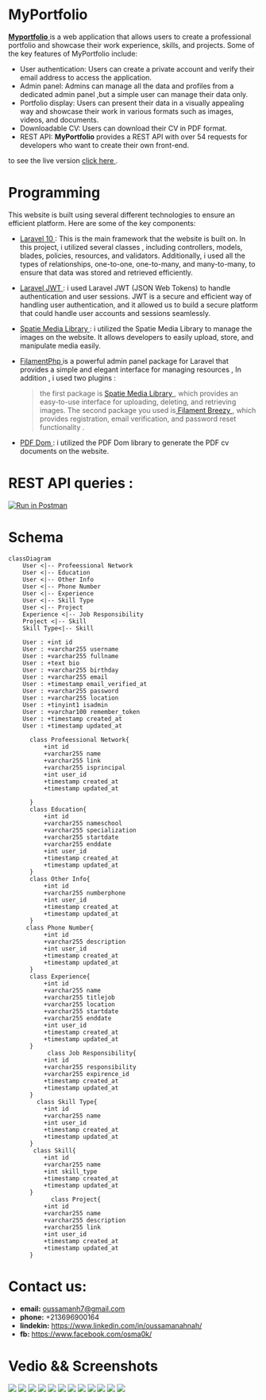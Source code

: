 
# MyPortfolio 

[ **Myportfolio**  ](https://oussamanh.com) is a web application that allows users to create a professional portfolio and showcase their work experience, skills, and projects. Some of the key features of MyPortfolio include:

-   User authentication: Users can create a private account and verify their email address to access the application.
-   Admin panel: Admins can manage all the data and profiles from a dedicated admin panel ,but a simple user can manage their data only.
-   Portfolio display: Users can present their data in a visually appealing way and showcase their work in various formats such as images, videos, and documents.
-   Downloadable CV: Users can download their CV in PDF format.
-   REST API: **MyPortfolio**  provides a REST API with over 54 requests for developers who want to create their own front-end.

to see the live version  [click here ](https://oussamanh.com).



# Programming 
This website is built using several different technologies to ensure an efficient platform. Here are some of the key components:

- [ Laravel 10  ](https://laravel.com): This is the main framework that the website is built on. In this project, i utilized several classes , including controllers, models, blades, policies, resources, and validators. Additionally, i used all the types of relationships, one-to-one, one-to-many, and many-to-many, to ensure that data was stored and retrieved efficiently.

- [ Laravel JWT ](https://jwt-auth.readthedocs.io/en/develop/): i used Laravel JWT (JSON Web Tokens) to handle authentication and user sessions. JWT is a secure and efficient way of handling user authentication, and it allowed us to build a secure platform that could handle user accounts and sessions seamlessly.

- [Spatie Media Library ](https://spatie.be/docs/laravel-medialibrary/v10/introduction): i utilized the Spatie Media Library to manage  the images on the website.  It allows developers to easily upload, store, and manipulate media easily.
- [ FilamentPhp ](https://filamentphp.com) is a powerful admin panel package for Laravel that provides a simple and elegant interface for managing resources ,
In addition , i used two  plugins :
	> the first package is [Spatie Media Library ](https://filamentphp.com/docs/2.x/spatie-laravel-media-library-plugin/installation), which provides an easy-to-use interface for uploading, deleting, and retrieving images.
	> The second package you used is[ Filament Breezy ](https://filamentphp.com/plugins/breezy), which provides registration, email verification, and password reset functionality .

- [PDF Dom ](https://dompdf.github.io): i utilized the PDF Dom library to generate the PDF cv documents on the website.
# REST API queries :
[![Run in Postman](https://run.pstmn.io/button.svg)](https://app.getpostman.com/run-collection/17735139-be9c8c48-ae11-4f8e-ad7b-3e81aae3b13d?action=collection%2Ffork&source=rip_markdown&collection-url=entityId%3D17735139-be9c8c48-ae11-4f8e-ad7b-3e81aae3b13d%26entityType%3Dcollection%26workspaceId%3D1465953d-50e4-4785-b3ba-61e2ad701cff)

# Schema

```mermaid
classDiagram
	User <|-- Profeessional Network
	User <|-- Education
	User <|-- Other Info
	User <|-- Phone Number
	User <|-- Experience
	User <|-- Skill Type
	User <|-- Project
	Experience <|-- Job Responsibility
	Project <|-- Skill
	Skill Type<|-- Skill
 
	User : +int id
	User : +varchar255 username
	User : +varchar255 fullname
	User : +text bio
	User : +varchar255 birthday
	User : +varchar255 email
	User : +timestamp email_verified_at
	User : +varchar255 password
	User : +varchar255 location
	User : +tinyint1 isadmin
	User : +varchar100 remember_token
	User : +timestamp created_at
	User : +timestamp updated_at
                                                                                    
      class Profeessional Network{
          +int id
          +varchar255 name
          +varchar255 link
          +varchar255 isprincipal
          +int user_id
          +timestamp created_at
	      +timestamp updated_at
           
      }
      class Education{
          +int id
          +varchar255 nameschool
          +varchar255 specialization
          +varchar255 startdate
          +varchar255 enddate
          +int user_id
          +timestamp created_at
	      +timestamp updated_at
      }
      class Other Info{
          +int id
          +varchar255 numberphone
          +int user_id
          +timestamp created_at
	      +timestamp updated_at
      }
	 class Phone Number{
          +int id
          +varchar255 description
          +int user_id
          +timestamp created_at
	      +timestamp updated_at
      }
      class Experience{
          +int id
          +varchar255 name
          +varchar255 titlejob
          +varchar255 location
          +varchar255 startdate
          +varchar255 enddate
          +int user_id
          +timestamp created_at
	      +timestamp updated_at
      }
           class Job Responsibility{
          +int id
          +varchar255 responsibility
          +varchar255 expirence_id
          +timestamp created_at
	      +timestamp updated_at
      }
        class Skill Type{
          +int id
          +varchar255 name
          +int user_id
          +timestamp created_at
	      +timestamp updated_at
      }
       class Skill{
          +int id
          +varchar255 name
          +int skill_type
          +timestamp created_at
	      +timestamp updated_at
      }
            class Project{
          +int id
          +varchar255 name
          +varchar255 description
          +varchar255 link
          +int user_id
          +timestamp created_at
	      +timestamp updated_at
      }
```

# Contact us:
- **email:** oussamanh7@gmail.com 
- **phone:** +213696900164
- **lindekin:** https://www.linkedin.com/in/oussamanahnah/
- **fb:** https://www.facebook.com/osma0k/

# Vedio && Screenshots
![](https://github.com/OussamaNahnah/MyPortfolio/blob/admin/screenshots/screen0.png)
![](https://github.com/OussamaNahnah/MyPortfolio/blob/admin/screenshots/screen1.png)
![](https://github.com/OussamaNahnah/MyPortfolio/blob/admin/screenshots/screen2.png)
![](https://github.com/OussamaNahnah/MyPortfolio/blob/admin/screenshots/screen3.png)
![](https://github.com/OussamaNahnah/MyPortfolio/blob/admin/screenshots/screen4.png)
![](https://github.com/OussamaNahnah/MyPortfolio/blob/admin/screenshots/screen5.png)
![](https://github.com/OussamaNahnah/MyPortfolio/blob/admin/screenshots/screen6.png)
![](https://github.com/OussamaNahnah/MyPortfolio/blob/admin/screenshots/screen7.png)
![](https://github.com/OussamaNahnah/MyPortfolio/blob/admin/screenshots/screen8.png)
![](https://github.com/OussamaNahnah/MyPortfolio/blob/admin/screenshots/screen9.png)
![](https://github.com/OussamaNahnah/MyPortfolio/blob/admin/screenshots/screen10.png)
![](https://github.com/OussamaNahnah/MyPortfolio/blob/admin/screenshots/screen11.png)
